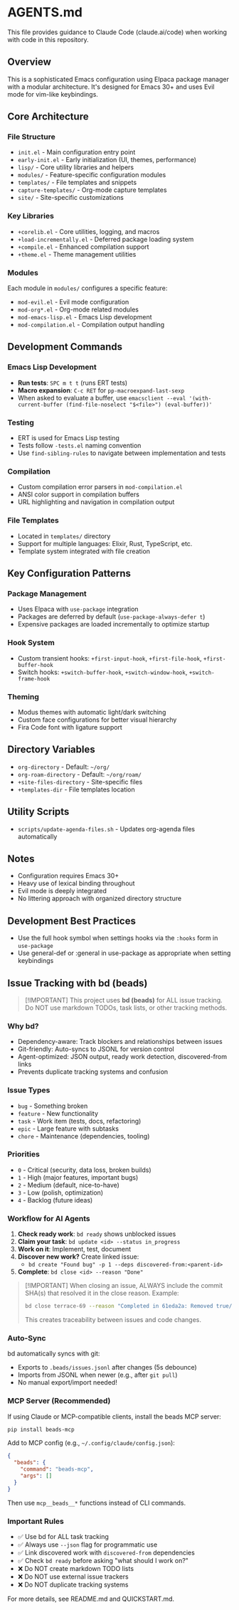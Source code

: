 # AGENTS.md

This file provides guidance to Claude Code (claude.ai/code) when working with code in this repository.

## Overview

This is a sophisticated Emacs configuration using Elpaca package manager with a modular architecture. It's designed for Emacs 30+ and uses Evil mode for vim-like keybindings.

## Core Architecture

### File Structure
- `init.el` - Main configuration entry point
- `early-init.el` - Early initialization (UI, themes, performance)
- `lisp/` - Core utility libraries and helpers
- `modules/` - Feature-specific configuration modules
- `templates/` - File templates and snippets
- `capture-templates/` - Org-mode capture templates
- `site/` - Site-specific customizations

### Key Libraries
- `+corelib.el` - Core utilities, logging, and macros
- `+load-incrementally.el` - Deferred package loading system
- `+compile.el` - Enhanced compilation support
- `+theme.el` - Theme management utilities

### Modules
Each module in `modules/` configures a specific feature:
- `mod-evil.el` - Evil mode configuration
- `mod-org*.el` - Org-mode related modules
- `mod-emacs-lisp.el` - Emacs Lisp development
- `mod-compilation.el` - Compilation output handling

## Development Commands

### Emacs Lisp Development
- **Run tests**: `SPC m t t` (runs ERT tests)
- **Macro expansion**: `C-c RET` for `pp-macroexpand-last-sexp`
- When asked to evaluate a buffer, use `emacsclient --eval '(with-current-buffer (find-file-noselect "$<file>") (eval-buffer))'`

### Testing
- ERT is used for Emacs Lisp testing
- Tests follow `-tests.el` naming convention
- Use `find-sibling-rules` to navigate between implementation and tests

### Compilation
- Custom compilation error parsers in `mod-compilation.el`
- ANSI color support in compilation buffers
- URL highlighting and navigation in compilation output

### File Templates
- Located in `templates/` directory
- Support for multiple languages: Elixir, Rust, TypeScript, etc.
- Template system integrated with file creation

## Key Configuration Patterns

### Package Management
- Uses Elpaca with `use-package` integration
- Packages are deferred by default (`use-package-always-defer t`)
- Expensive packages are loaded incrementally to optimize startup

### Hook System
- Custom transient hooks: `+first-input-hook`, `+first-file-hook`, `+first-buffer-hook`
- Switch hooks: `+switch-buffer-hook`, `+switch-window-hook`, `+switch-frame-hook`

### Theming
- Modus themes with automatic light/dark switching
- Custom face configurations for better visual hierarchy
- Fira Code font with ligature support

## Directory Variables
- `org-directory` - Default: `~/org/`
- `org-roam-directory` - Default: `~/org/roam/`
- `+site-files-directory` - Site-specific files
- `+templates-dir` - File templates location

## Utility Scripts
- `scripts/update-agenda-files.sh` - Updates org-agenda files automatically

## Notes
- Configuration requires Emacs 30+
- Heavy use of lexical binding throughout
- Evil mode is deeply integrated
- No littering approach with organized directory structure

## Development Best Practices
- Use the full hook symbol when settings hooks via the `:hooks` form in `use-package`
- Use general-def or :general in use-package as appropriate when setting keybindings

## Issue Tracking with bd (beads)

> [!IMPORTANT] This project uses **bd (beads)** for ALL issue tracking. Do NOT
> use markdown TODOs, task lists, or other tracking methods.

### Why bd?

- Dependency-aware: Track blockers and relationships between issues
- Git-friendly: Auto-syncs to JSONL for version control
- Agent-optimized: JSON output, ready work detection, discovered-from links
- Prevents duplicate tracking systems and confusion

### Issue Types

- `bug` - Something broken
- `feature` - New functionality
- `task` - Work item (tests, docs, refactoring)
- `epic` - Large feature with subtasks
- `chore` - Maintenance (dependencies, tooling)

### Priorities

- `0` - Critical (security, data loss, broken builds)
- `1` - High (major features, important bugs)
- `2` - Medium (default, nice-to-have)
- `3` - Low (polish, optimization)
- `4` - Backlog (future ideas)

### Workflow for AI Agents

1. **Check ready work**: `bd ready` shows unblocked issues
2. **Claim your task**: `bd update <id> --status in_progress`
3. **Work on it**: Implement, test, document
4. **Discover new work?** Create linked issue:
   - `bd create "Found bug" -p 1 --deps discovered-from:<parent-id>`
5. **Complete**: `bd close <id> --reason "Done"`

> [!IMPORTANT] When closing an issue, ALWAYS include the commit SHA(s) that
> resolved it in the close reason. Example:
>
> ```bash
> bd close terrace-69 --reason "Completed in 61eda2a: Removed true/false as keywords"
> ```
>
> This creates traceability between issues and code changes.

### Auto-Sync

bd automatically syncs with git:

- Exports to `.beads/issues.jsonl` after changes (5s debounce)
- Imports from JSONL when newer (e.g., after `git pull`)
- No manual export/import needed!

### MCP Server (Recommended)

If using Claude or MCP-compatible clients, install the beads MCP server:

```bash
pip install beads-mcp
```

Add to MCP config (e.g., `~/.config/claude/config.json`):

```json
{
  "beads": {
    "command": "beads-mcp",
    "args": []
  }
}
```

Then use `mcp__beads__*` functions instead of CLI commands.

### Important Rules

- ✅ Use bd for ALL task tracking
- ✅ Always use `--json` flag for programmatic use
- ✅ Link discovered work with `discovered-from` dependencies
- ✅ Check `bd ready` before asking "what should I work on?"
- ❌ Do NOT create markdown TODO lists
- ❌ Do NOT use external issue trackers
- ❌ Do NOT duplicate tracking systems

For more details, see README.md and QUICKSTART.md.
